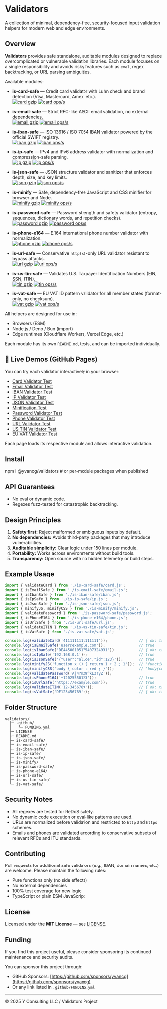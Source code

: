 # Validators

A collection of minimal, dependency-free, security-focused input validation helpers for modern web and edge environments.

## Overview

**Validators** provides safe standalone, auditable modules designed to replace overcomplicated or vulnerable validation libraries. Each module focuses on a single responsibility and avoids risky features such as `eval`, regex backtracking, or URL parsing ambiguities.

Available modules:

- **is-card-safe** — Credit card validator with Luhn check and brand detection (Visa, Mastercard, Amex, etc.).  
  [![card gzip](https://img.shields.io/endpoint?url=https://raw.githubusercontent.com/yvancg/validators/main/metrics/card.js.json)](./metrics/card.js.json)
  [![card ops/s](https://img.shields.io/endpoint?url=https://raw.githubusercontent.com/yvancg/validators/main/bench/card.json)](./bench/card.json)

- **is-email-safe** — Strict RFC-like ASCII email validation, no external dependencies.  
  [![email gzip](https://img.shields.io/endpoint?url=https://raw.githubusercontent.com/yvancg/validators/main/metrics/email.js.json)](./metrics/email.js.json)
  [![email ops/s](https://img.shields.io/endpoint?url=https://raw.githubusercontent.com/yvancg/validators/main/bench/email.json)](./bench/email.json)

- **is-iban-safe** — ISO 13616 / ISO 7064 IBAN validator powered by the official SWIFT registry.  
  [![iban gzip](https://img.shields.io/endpoint?url=https://raw.githubusercontent.com/yvancg/validators/main/metrics/iban.js.json)](./metrics/iban.js.json)
  [![iban ops/s](https://img.shields.io/endpoint?url=https://raw.githubusercontent.com/yvancg/validators/main/bench/iban.json)](./bench/iban.json)

- **is-ip-safe** — IPv4 and IPv6 address validator with normalization and compression-safe parsing.  
  [![ip gzip](https://img.shields.io/endpoint?url=https://raw.githubusercontent.com/yvancg/validators/main/metrics/ip.js.json)](./metrics/ip.js.json)
  [![ip ops/s](https://img.shields.io/endpoint?url=https://raw.githubusercontent.com/yvancg/validators/main/bench/ip.json)](./bench/ip.json)

- **is-json-safe** — JSON structure validator and sanitizer that enforces depth, size, and key limits.  
  [![json gzip](https://img.shields.io/endpoint?url=https://raw.githubusercontent.com/yvancg/validators/main/metrics/json.js.json)](./metrics/json.js.json)
  [![json ops/s](https://img.shields.io/endpoint?url=https://raw.githubusercontent.com/yvancg/validators/main/bench/json.json)](./bench/json.json)

- **is-minify** — Safe, dependency-free JavaScript and CSS minifier for browser and Node.  
  [![minify gzip](https://img.shields.io/endpoint?url=https://raw.githubusercontent.com/yvancg/validators/main/metrics/minify.js.json)](./metrics/minify.js.json)
  [![minify ops/s](https://img.shields.io/endpoint?url=https://raw.githubusercontent.com/yvancg/validators/main/bench/minify.json)](./bench/minify.json)

- **is-password-safe** — Password strength and safety validator (entropy, sequences, dictionary words, and repetition checks).  
  [![password gzip](https://img.shields.io/endpoint?url=https://raw.githubusercontent.com/yvancg/validators/main/metrics/password.js.json)](./metrics/password.js.json)
  [![password ops/s](https://img.shields.io/endpoint?url=https://raw.githubusercontent.com/yvancg/validators/main/bench/password.json)](./bench/password.json)

- **is-phone-e164** — E.164 international phone number validator with normalization.  
  [![phone gzip](https://img.shields.io/endpoint?url=https://raw.githubusercontent.com/yvancg/validators/main/metrics/phone.js.json)](./metrics/phone.js.json)
  [![phone ops/s](https://img.shields.io/endpoint?url=https://raw.githubusercontent.com/yvancg/validators/main/bench/phone.json)](./bench/phone.json)

- **is-url-safe** — Conservative `http(s)`-only URL validator resistant to bypass attacks.  
  [![url gzip](https://img.shields.io/endpoint?url=https://raw.githubusercontent.com/yvancg/validators/main/metrics/url.js.json)](./metrics/url.js.json)
  [![url ops/s](https://img.shields.io/endpoint?url=https://raw.githubusercontent.com/yvancg/validators/main/bench/url.json)](./bench/url.json)

- **is-us-tin-safe** — Validates U.S. Taxpayer Identification Numbers (EIN, SSN, ITIN).   
  [![tin gzip](https://img.shields.io/endpoint?url=https://raw.githubusercontent.com/yvancg/validators/main/metrics/tin.js.json)](./metrics/tin.js.json)
  [![tin ops/s](https://img.shields.io/endpoint?url=https://raw.githubusercontent.com/yvancg/validators/main/bench/tin.json)](./bench/tin.json)

- **is-vat-safe** — EU VAT ID pattern validator for all member states (format-only, no checksum).  
  [![vat gzip](https://img.shields.io/endpoint?url=https://raw.githubusercontent.com/yvancg/validators/main/metrics/vat.js.json)](./metrics/vat.js.json)
  [![vat ops/s](https://img.shields.io/endpoint?url=https://raw.githubusercontent.com/yvancg/validators/main/bench/vat.json)](./bench/vat.json)

All helpers are designed for use in:
- Browsers (ESM)
- Node.js / Deno / Bun (import)
- Edge runtimes (Cloudflare Workers, Vercel Edge, etc.)

Each module has its own `README.md`, tests, and can be imported individually.

## 🔗 Live Demos (GitHub Pages)

You can try each validator interactively in your browser:

- [Card Validator Test](https://yvancg.github.io/validators/is-card-safe/card-test.html)
- [Email Validator Test](https://yvancg.github.io/validators/is-email-safe/email-test.html)
- [IBAN Validator Test](https://yvancg.github.io/validators/is-iban-safe/iban-test.html)
- [IP Validator Test](https://yvancg.github.io/validators/is-ip-safe/ip-test.html)
- [JSON Validator Test](https://yvancg.github.io/validators/is-json-safe/json-test.html)
- [Minification Test](https://yvancg.github.io/validators/is-minify/minify-test.html)
- [Password Validator Test](https://yvancg.github.io/validators/is-password-safe/password-test.html)
- [Phone Validator Test](https://yvancg.github.io/validators/is-phone-e164/phone-test.html)
- [URL Validator Test](https://yvancg.github.io/validators/is-url-safe/url-test.html)
- [US TIN Validator Test](https://yvancg.github.io/validators/is-us-tin-safe/tin-test.html)
- [EU VAT Validator Test](https://yvancg.github.io/validators/is-vat-safe/vat-test.html)

Each page loads its respective module and allows interactive validation.

## Install

npm i @yvancg/validators  # or per-module packages when published

## API Guarantees

- No eval or dynamic code.
- Regexes fuzz-tested for catastrophic backtracking.

## Design Principles

1. **Safety first:** Reject malformed or ambiguous inputs by default.
2. **No dependencies:** Avoids third-party packages that may introduce vulnerabilities.
3. **Auditable simplicity:** Clear logic under 150 lines per module.
4. **Portability:** Works across environments without build tools.
5. **Transparency:** Open source with no hidden telemetry or build steps.

## Example Usage

```js
import { validateCard } from './is-card-safe/card.js';
import { isEmailSafe } from './is-email-safe/email.js';
import { isIbanSafe } from './is-iban-safe/iban.js';
import { isIpSafe } from './is-ip-safe/ip.js';
import { isJsonSafe } from './is-json-safe/json.js';
import { minifyJS, minifyCSS } from './is-minify/minify.js';
import { validatePassword } from './is-password-safe/password.js';
import { isPhoneE164 } from './is-phone-e164/phone.js';
import { isUrlSafe } from './is-url-safe/url.js';
import { validateITIN } from './is-us-tin-safe/tin.js';
import { isVatSafe } from './is-vat-safe/vat.js';

console.log(validateCard('4111111111111111'));              // { ok: true, brand: 'visa', ... }
console.log(isEmailSafe('user@example.com'));               // true
console.log(isIbanSafe('DE44500105175407324931'))           // { ok: true, ... }
console.log(isIpSafe('192.168.0.1'));                       // true
console.log(isJsonSafe('{"user":"alice","id":123}'));       // true
console.log(minifyJS('function x () { return 1 + 2 ; }'));  // 'function x(){return 1+2;}'
console.log(minifyCSS('body { color : red ; }'));           // 'body{color:red;}'
console.log(validatePassword('Aj4?mX9^kL3!yZ'));						 // { ok: true, score: 3, entropyBits: 88, ... }
console.log(isPhoneE164('+12025550123'));                   // true
console.log(isUrlSafe('https://example.com'));              // true
console.log(validateITIN('12-3456789'));                    // { ok: true, type: 'ein', ... }
console.log(isVatSafe('DE123456789'));                      // { ok: true, country: 'DE', ... }
```

## Folder Structure

```
validators/
  ├─ .github/
  │   └─ FUNDING.yml
  ├─ LICENSE
  ├─ README.md
  ├─ is-card-safe/
  ├─ is-email-safe/
  ├─ is-iban-safe/
  ├─ is-ip-safe/
  ├─ is-json-safe/
  ├─ is-minify/
  ├─ is-password-safe/
  ├─ is-phone-e164/
  ├─ is-url-safe/
  ├─ is-us-tin-safe/
  └─ is-vat-safe/
```

## Security Notes

- All regexes are tested for ReDoS safety.
- No dynamic code execution or eval-like patterns are used.
- URLs are normalized before validation and restricted to `http` and `https` schemes.
- Emails and phones are validated according to conservative subsets of relevant RFCs and ITU standards.

## Contributing

Pull requests for additional safe validators (e.g., IBAN, domain names, etc.) are welcome. Please maintain the following rules:

- Pure functions only (no side effects)
- No external dependencies
- 100% test coverage for new logic
- TypeScript or plain ESM JavaScript

## License

Licensed under the **MIT License** — see [LICENSE](./LICENSE).

## Funding

If you find this project useful, please consider sponsoring its continued maintenance and security audits.

You can sponsor this project through:

- GitHub Sponsors: [https://github.com/sponsors/yvancg](https://github.com/sponsors/yvancg)
- Or any link listed in `.github/FUNDING.yml`

---

© 2025 Y Consulting LLC / Validators Project
